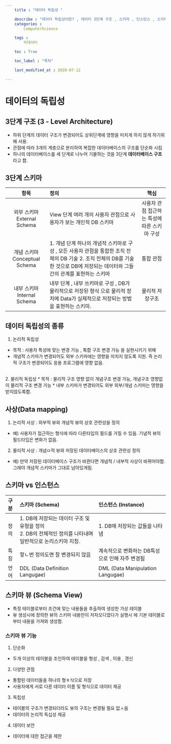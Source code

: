 ```yaml
---
    title : "데이터 독립성 "

    describe : "데이터 독립성이란? , 데이터 3단계 구조 , 스키마 , 인스턴스 , 스키마 뷰 , 파일 시스템" 
    categories : 
        ComputerScience

    tags :
        빅데이터

    toc : True

    toc_label : "목차"        

    last_modified_at : 2020-07-12

---
```

# 데이터의 독립성
## 3단계 구조 (3 - Level Architecture)
* 하위 단계의 데이터 구조가 변경되어도 상위단계에 영향을 미치게 하지 않게 하기위해 사용.
* 관점에 따라 3개의 계층으로 분리하여 복잡한 데이터베이스의 구조를 단순화 시킴
* 하나의 데이터베이스를 세 단계로 나누어 기쑬하는 것을 3단계 **데이터베이스 구조**라고 함.
## 3단계 스키마

|항목|정의|핵심|
|:---:|:---|:---:|
|외부 스키마  External Schema|View 단계 여러 개의 사용자 관점으로 사용자가 보는 개인적 DB 스키마|사용자 관점 접근하는 특성에 따른 스키마 구성|
|개념 스키마  Conceptual Schema|1. 개념 단계 하나의 개념적 스키마로 구성 , 모든 사용자 관점을 통합한 조직 전체의 DB 기술  2. 조직 전체의 DB를 기술한 것으로 DB에 저장되는 데이터와 그들간의 관계를 표현하는 스키마| 통합 관점|
|내부 스키마 Internal Schema|내부 단계 , 내부 쓰키마로 구성 , DB가 물리적으로 저장된 형식 으로 물리적 장치에 Data가 실제적으로 저장되는 방법을 표현하는 스키마.|물리적 저장구조|

## 데이터 독립성의 종류
1. 논리적 독립성 
* 목적 : 사용자 특성에 맞는 변경 가능 , 톡합 구조 변경 가능 을 실현시키기 위해
*  개념적 스키마가 변경되어도 외부 스키마에는 영향을 미치지 않도록 지원. 즉 논리적 구조가 변경되어도 응용 프로그램에 영향 없음.
<Br>
2. 물리적 독립성
* 목적 : 물리적 구조 영향 없이 개념구조 변경 가능, 개념구조  영향없이 물리적 구조 변경 가능
* 내부 스키마가 변경되어도 외부 외부/개념 스키마는 영향을 받지않도록함.

## 사상(Data mapping)
1. 논리적 사상 : 외부적 뷰와 개념적 뷰의 상호 관련성을 정의
* 예) 사용자가 접근하는 형식에 따라 다른타입의 필드를 가질 수 있음. 기념적 뷰의 필드타입은 변화가 없음.
2. 물리적 사상 : 개념ㅁ적 뷰와 저장된 데이터베이스의 상호 관련성 정의
* 예) 만약 저장된 데이터베이스 구조가 바뀐다면 개념적 / 내부적 사상이 바뀌어야함.그래야 개념적 스키마가 그대로 남아있게됨.

## 스키마 vs 인스턴스
|구분|스키마 (Schema) |인스턴스 (Instance) |
|:--|:--|:--|
|정의|1. DB에 저장되는 데이터 구조 및 유형을 정의<br>2. DB의 전체적인 정의를 나타내며 일반적으로 논리스키마 지칭.|1. DB에 저장되는 값들을 나타냄|
|특징|핳ㄴ번 정의도면 잘 변경되지 않음|계속적으로 변화하는 DB특성으로 인해 자주 변경됨|
|언어|DDL (Data Definition Langugae) |DML (Data Manipulation Langugae)|

## 스키마 뷰 (Schema View)
* 특정 테이블로부터 조건에 맞는 내용들을 추출하여 생성한 가상 테이블
* 뷰 생성시에 정의한 뷰의 스키마 내용만이 저자오디었다가 실행시 에 기본 테이블로부터 내용을 가져와 생성함.
### 스키마 뷰 기능
1. 단순화
  * 두개 이상의 테이블을 조인하여 테이블을 형성 , 검색 , 이용 , 갱신
2. 다양한 관점
* 통함된 데이터들을 하나의 형ㅎ식으로 저장
* 사용자에게 서로 다른 데이터 이름 및 형식으로 데이터 제공
3. 독립성
* 테이블의 구조가 변경되더라도 뷰의 구조는 변경될 필요 없ㅅ음
* 데이터의 논리적 독십성 제공
4. 데이터 보안
* 데이터에 대한 접근을 제한